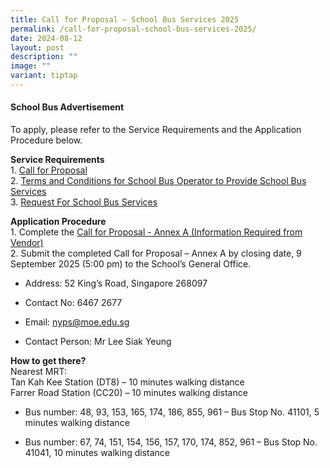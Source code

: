 ```yaml
---
title: Call for Proposal – School Bus Services 2025
permalink: /call-for-proposal-school-bus-services-2025/
date: 2024-08-12
layout: post
description: ""
image: ""
variant: tiptap
---
```

<h4><strong>School Bus Advertisement</strong></h4>
<p>To apply, please refer to the Service Requirements and the Application
Procedure below.</p>
<p><strong>Service Requirements</strong>
<br>1. <a href="/files/NYPS_Call_for_Proposals__For_School_Bus_Service_.pdf" rel="noopener noreferrer nofollow" target="_blank">Call for Proposal</a>
<br>2. <a href="/files/NYPS_TC_for_School_Bus_Operator_to_Provide_School_Bus_Services__For_School_Bus_Service_.pdf" rel="noopener noreferrer nofollow" target="_blank">Terms and Conditions for School Bus Operator to Provide School Bus Services</a>
<br>3. <a href="/files/NYPS_Request_for_School_Bus_Service_and_TC_Governing_the_Requests_for_Services__For_School_Bus_Service_.pdf" rel="noopener noreferrer nofollow" target="_blank">Request For School Bus Services</a>
</p>
<p><strong>Application Procedure</strong>
<br>1. Complete the <a href="/files/NYPS_Information_from_Vendor__For_School_Bus_Service_.pdf" rel="noopener noreferrer nofollow" target="_blank">Call for Proposal - Annex A (Information Required from Vendor)</a>
<br>2. Submit the completed Call for Proposal – Annex A by closing date, 9
September 2025 (5:00 pm) to the School’s General Office.</p>
<ul data-tight="true" class="tight">
<li>
<p>Address: 52 King’s Road, Singapore 268097</p>
</li>
<li>
<p>Contact No: 6467 2677</p>
</li>
<li>
<p>Email: <a href="mailto:nyps@moe.edu.sg" rel="noopener noreferrer nofollow" target="_blank">nyps@moe.edu.sg</a>
</p>
</li>
<li>
<p>Contact Person: Mr Lee Siak Yeung</p>
</li>
</ul>
<p><strong>How to get there?</strong>
<br>Nearest MRT:
<br>Tan Kah Kee Station (DT8) – 10 minutes walking distance
<br>Farrer Road Station (CC20) – 10 minutes walking distance</p>
<ul data-tight="true" class="tight">
<li>
<p>Bus number: 48, 93, 153, 165, 174, 186, 855, 961 – Bus Stop No. 41101,
5 minutes walking distance</p>
</li>
<li>
<p>Bus number: 67, 74, 151, 154, 156, 157, 170, 174, 852, 961 – Bus Stop
No. 41041, 10 minutes walking distance</p>
</li>
</ul>
<p></p>